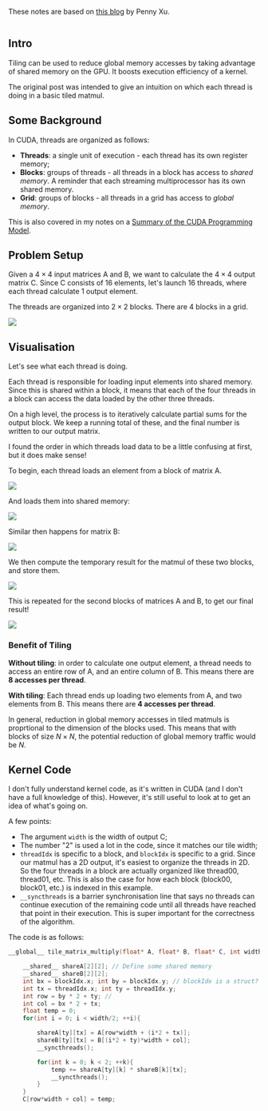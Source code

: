 These notes are based on [this blog](https://penny-xu.github.io/blog/tiled-matrix-multiplication) by Penny Xu.
```toc
```

## Intro 
Tiling can be used to reduce global memory accesses by taking advantage of shared memory on the GPU. It boosts execution efficiency of a kernel.

The original post was intended to give an intuition on which each thread is doing in a basic tiled matmul.

## Some Background
In CUDA, threads are organized as follows:

* **Threads**: a single unit of execution - each thread has its own register memory;
* **Blocks**: groups of threads - all threads in a block has access to *shared memory*. A reminder that each streaming multiprocessor has its own shared memory.
* **Grid**: groups of blocks - all threads in a grid has access to *global memory*.

This is also covered in my notes on a [Summary of the CUDA Programming Model](Summary%20of%20the%20CUDA%20Programming%20Model.md).

## Problem Setup
Given a $4\times4$ input matrices A and B, we want to calculate the $4\times4$ output matrix C. Since C consists of 16 elements, let's launch 16 threads, where each thread calculate 1 output element.

The threads are organized into $2\times2$ blocks. There are 4 blocks in a grid.

![](_attachments/Screenshot%202022-09-29%20at%2015.12.32.png)

## Visualisation
Let's see what each thread is doing.

Each thread is responsible for loading input elements into shared memory. Since this is shared within a block, it means that each of the four threads in a block can access the data loaded by the other three threads.

On a high level, the process is to iteratively calculate partial sums for the output block. We keep a running total of these, and the final number is written to our output matrix.

I found the order in which threads load data to be a little confusing at first, but it does make sense!

To begin, each thread loads an element from a block of matrix A.

![](_attachments/Screenshot%202022-09-29%20at%2015.15.02.png)

And loads them into shared memory:

![](_attachments/Screenshot%202022-09-29%20at%2015.15.44.png)

Similar then happens for matrix B:

![](_attachments/Screenshot%202022-09-29%20at%2015.16.23.png)

We then compute the temporary result for the matmul of these two blocks, and store them.

![](_attachments/Screenshot%202022-09-29%20at%2015.17.08.png)

This is repeated for the second blocks of matrices A and B, to get our final result! 

![](_attachments/Screenshot%202022-09-29%20at%2015.18.40.png)

### Benefit of Tiling
**Without tiling**: in order to calculate one output element, a thread needs to access an entire row of A, and an entire column of B. This means there are **8 accesses per thread**.

**With tiling**: Each thread ends up loading two elements from A, and two elements from B. This means there are **4 accesses per thread**.

In general, reduction in global memory accesses in tiled matmuls is proprtional to the dimension of the blocks used. This means that with blocks of size $N\times N$, the potential reduction of global memory traffic would be $N$. 

## Kernel Code
I don't fully understand kernel code, as it's written in CUDA (and I don't have a full knowledge of this). However, it's still useful to look at to get an idea of what's going on.

A few points:

* The argument `width` is the width of output C;
* The number "2" is used a lot in the code, since it matches our tile width;
* `threadIdx` is specific to a block, and `blockIdx` is specific to a grid. Since our matmul has a 2D output, it's easiest to organize the threads in 2D. So the four threads in a block are actually organized like thread00, thread01, etc. This is also the case for how each block (block00, block01, etc.) is indexed in this example.
* `__syncthreads` is a barrier synchronisation line that says no threads can continue execution of the remaining code until all threads have reached that point in their execution. This is super important for the correctness of the algorithm.

The code is as follows:

```C
__global__ tile_matrix_multiply(float* A, float* B, float* C, int width)

    __shared__ shareA[2][2]; // Define some shared memory 
    __shared__ shareB[2][2];
    int bx = blockIdx.x; int by = blockIdx.y; // blockIdx is a struct?
    int tx = threadIdx.x; int ty = threadIdx.y;
    int row = by * 2 + ty; //
    int col = bx * 2 + tx;
	float temp = 0;   
	for(int i = 0; i < width/2; ++i){

		shareA[ty][tx] = A[row*width + (i*2 + tx)];
		shareB[ty][tx] = B[(i*2 + ty)*width + col];
		__syncthreads();

		for(int k = 0; k < 2; ++k){
			temp += shareA[ty][k] * shareB[k][tx];
			__syncthreads();
	    }
	}
	C[row*width + col] = temp;
```
